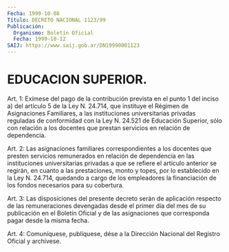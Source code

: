 ```yaml
---
Fecha: 1999-10-08
Título: DECRETO NACIONAL 1123/99
Publicación:
  Organismo: Boletín Oficial
  Fecha: 1999-10-12
SAIJ: https://www.saij.gob.ar/DN19990001123
---
```

# EDUCACION SUPERIOR.

<a id="1"></a>
Art. 1: Exímese del pago de la contribución prevista  en  el punto 1 del inciso  a)  del  artículo  5  de  la Ley N. 24.714, que instituye el Régimen de Asignaciones Familiares, a las instituciones universitarias privadas reguladas de  conformidad con la Ley N. 24.521 de Educación Superior, sólo con relación  a  los docentes  que    prestan   servicios  en  relación  de  dependencia.

<a id="2"></a>
Art.  2:  Las  asignaciones  familiares  correspondientes  a  los docentes  que  presten  servicios  remunerados    en   relación  de dependencia en las instituciones universitarias privadas  a  que se refiere el artículo anterior se regirán, en cuanto a las prestaciones, monto y topes, por lo establecido en la Ley N. 24.714, quedando  a  cargo de los empleadores la financiación de los fondos necesarios para su cobertura.

<a id="3"></a>
Art. 3: Las disposiciones del presente decreto serán de aplicación respecto de las  remuneraciones  devengadas desde el primer día del mes de su publicación en el Boletín  Oficial  y de las asignaciones que corresponda pagar desde la misma fecha.

<a id="4"></a>
Art. 4: Comuníquese, publíquese, dése a la Dirección  Nacional del Registro Oficial y archívese.
